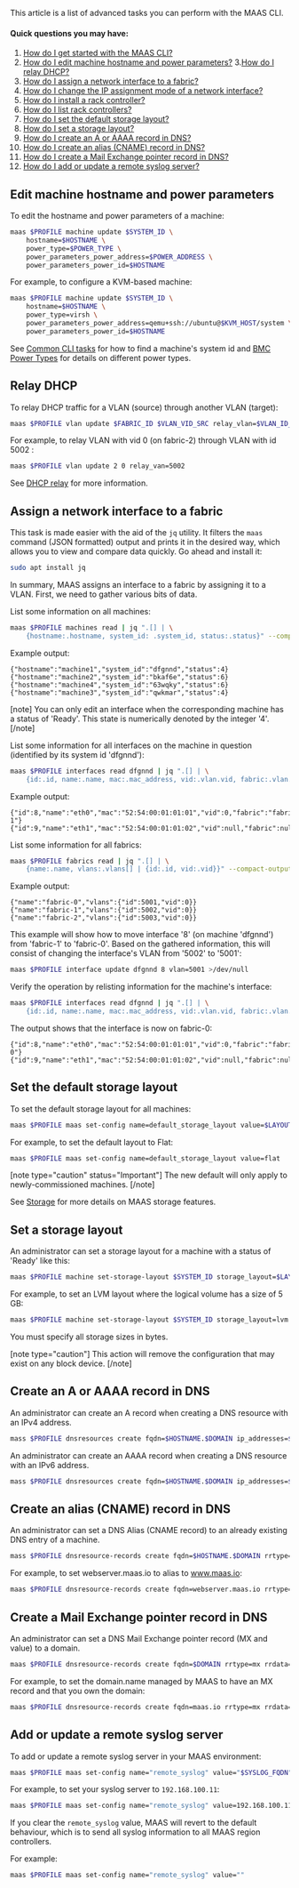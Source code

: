 This article is a list of advanced tasks you can perform with the MAAS CLI.

#### Quick questions you may have:

1. [How do I get started with the MAAS CLI?](/t/maas-cli/802)
2. [How do I edit machine hostname and power parameters?](/t/cli-advanced-tasks/793#heading--edit-node-hostname-and-power-parameters)
3.[How do I relay DHCP?](/t/cli-advanced-tasks/793#heading--relay-dhcp)
4. [How do I assign a network interface to a fabric?](/t/cli-advanced-tasks/793#heading--assign-a-network-interface-to-a-fabric)
5. [How do I change the IP assignment mode of a network interface?](/t/commission-machines/2468##heading--post-commission-configuration)
6. [How do I install a rack controller?](/t/rack-controllers/3056#heading--install-a-rack-controller)
7. [How do I list rack controllers?](/t/rack-controllers/3056#heading--list-rack-controllers)
8. [How do I set the default storage layout?](/t/cli-advanced-tasks/793#heading--set-the-default-storage-layout)
9. [How do I set a storage layout?](/t/cli-advanced-tasks/793#heading--set-a-storage-layout)
10. [How do I create an A or AAAA record in DNS?](/t/cli-advanced-tasks/793#heading--create-an-a-or-aaaa-record-in-dns)
11. [How do I create an alias (CNAME) record in DNS?](/t/cli-advanced-tasks/793#heading--create-an-alias-cname-record-in-dns)
12. [How do I create a Mail Exchange pointer record in DNS?](/t/cli-advanced-tasks/793#heading--create-a-mail-exchange-pointer-record-in-dns)
13. [How do I add or update a remote syslog server?](/t/cli-advanced-tasks/793#heading--add-or-update-a-remote-syslog-server)

<h2 id="heading--edit-node-hostname-and-power-parameters">Edit machine hostname and power parameters</h2>

To edit the hostname and power parameters of a machine:

``` bash
maas $PROFILE machine update $SYSTEM_ID \
    hostname=$HOSTNAME \
    power_type=$POWER_TYPE \
    power_parameters_power_address=$POWER_ADDRESS \
    power_parameters_power_id=$HOSTNAME
```

For example, to configure a KVM-based machine:

``` bash
maas $PROFILE machine update $SYSTEM_ID \
    hostname=$HOSTNAME \
    power_type=virsh \
    power_parameters_power_address=qemu+ssh://ubuntu@$KVM_HOST/system \
    power_parameters_power_id=$HOSTNAME
```

See [Common CLI tasks](/t/common-cli-tasks/794#heading--determine-a-node-system-id) for how to find a machine's system id and [BMC Power Types](/t/power-management/830) for details on different power types.

<h2 id="heading--relay-dhcp">Relay DHCP</h2>

To relay DHCP traffic for a VLAN (source) through another VLAN (target):

``` bash
maas $PROFILE vlan update $FABRIC_ID $VLAN_VID_SRC relay_vlan=$VLAN_ID_TARGET
```

For example, to relay VLAN with vid 0 (on fabric-2) through VLAN with id 5002 :

``` bash
maas $PROFILE vlan update 2 0 relay_van=5002
```

See [DHCP relay](/t/managing-dhcp/759#heading--dhcp-relay) for more information.

<h2 id="heading--assign-a-network-interface-to-a-fabric">Assign a network interface to a fabric</h2>

This task is made easier with the aid of the `jq` utility. It filters the `maas` command (JSON formatted) output and prints it in the desired way, which allows you to view and compare data quickly. Go ahead and install it:

``` bash
sudo apt install jq
```

In summary, MAAS assigns an interface to a fabric by assigning it to a VLAN. First, we need to gather various bits of data.

List some information on all machines:

``` bash
maas $PROFILE machines read | jq ".[] | \
    {hostname:.hostname, system_id: .system_id, status:.status}" --compact-output
```

Example output:

``` no-highlight
{"hostname":"machine1","system_id":"dfgnnd","status":4}
{"hostname":"machine2","system_id":"bkaf6e","status":6}
{"hostname":"machine4","system_id":"63wqky","status":6}
{"hostname":"machine3","system_id":"qwkmar","status":4}
```

[note]
You can only edit an interface when the corresponding machine has a status of 'Ready'. This state is numerically denoted by the integer '4'.
[/note]

List some information for all interfaces on the machine in question (identified by its system id 'dfgnnd'):

``` bash
maas $PROFILE interfaces read dfgnnd | jq ".[] | \
    {id:.id, name:.name, mac:.mac_address, vid:.vlan.vid, fabric:.vlan.fabric}" --compact-output
```

Example output:

``` no-highlight
{"id":8,"name":"eth0","mac":"52:54:00:01:01:01","vid":0,"fabric":"fabric-1"}
{"id":9,"name":"eth1","mac":"52:54:00:01:01:02","vid":null,"fabric":null}
```

List some information for all fabrics:

``` bash
maas $PROFILE fabrics read | jq ".[] | \
    {name:.name, vlans:.vlans[] | {id:.id, vid:.vid}}" --compact-output
```

Example output:

``` no-highlight
{"name":"fabric-0","vlans":{"id":5001,"vid":0}}
{"name":"fabric-1","vlans":{"id":5002,"vid":0}}
{"name":"fabric-2","vlans":{"id":5003,"vid":0}}
```

This example will show how to move interface '8' (on machine 'dfgnnd') from 'fabric-1' to 'fabric-0'. Based on the gathered information, this will consist of changing the interface's VLAN from '5002' to '5001':

``` bash
maas $PROFILE interface update dfgnnd 8 vlan=5001 >/dev/null
```

Verify the operation by relisting information for the machine's interface:

``` bash
maas $PROFILE interfaces read dfgnnd | jq ".[] | \
    {id:.id, name:.name, mac:.mac_address, vid:.vlan.vid, fabric:.vlan.fabric}" --compact-output
```

The output shows that the interface is now on fabric-0:

``` no-highlight
{"id":8,"name":"eth0","mac":"52:54:00:01:01:01","vid":0,"fabric":"fabric-0"}
{"id":9,"name":"eth1","mac":"52:54:00:01:01:02","vid":null,"fabric":null}
```

<h2 id="heading--set-the-default-storage-layout">Set the default storage layout</h2>

To set the default storage layout for all machines:

``` bash
maas $PROFILE maas set-config name=default_storage_layout value=$LAYOUT_TYPE
```

For example, to set the default layout to Flat:

``` bash
maas $PROFILE maas set-config name=default_storage_layout value=flat
```

[note type="caution" status="Important"]
The new default will only apply to newly-commissioned machines.
[/note]

See [Storage](/t/storage/775) for more details on MAAS storage features.

<h2 id="heading--set-a-storage-layout">Set a storage layout</h2>

An administrator can set a storage layout for a machine with a status of 'Ready' like this:

``` bash
maas $PROFILE machine set-storage-layout $SYSTEM_ID storage_layout=$LAYOUT_TYPE [$OPTIONS]
```

For example, to set an LVM layout where the logical volume has a size of 5 GB:

``` bash
maas $PROFILE machine set-storage-layout $SYSTEM_ID storage_layout=lvm lv_size=5368709120
```

You must specify all storage sizes in bytes.

[note type="caution"]
This action will remove the configuration that may exist on any block device.
[/note]

<h2 id="heading--create-an-a-or-aaaa-record-in-dns">Create an A or AAAA record in DNS</h2>

An administrator can create an A record when creating a DNS resource with an IPv4 address.

``` bash
mass $PROFILE dnsresources create fqdn=$HOSTNAME.$DOMAIN ip_addresses=$IPV4ADDRESS
```

An administrator can create an AAAA record when creating a DNS resource with an IPv6 address.

``` bash
mass $PROFILE dnsresources create fqdn=$HOSTNAME.$DOMAIN ip_addresses=$IPV6ADDRESS
```

<h2 id="heading--create-an-alias-cname-record-in-dns">Create an alias (CNAME) record in DNS</h2>

An administrator can set a DNS Alias (CNAME record) to an already existing DNS entry of a machine.

``` bash
mass $PROFILE dnsresource-records create fqdn=$HOSTNAME.$DOMAIN rrtype=cname rrdata=$ALIAS
```

For example, to set webserver.maas.io to alias to www.maas.io:

``` bash
maas $PROFILE dnsresource-records create fqdn=webserver.maas.io rrtype=cname rrdata=www
```

<h2 id="heading--create-a-mail-exchange-pointer-record-in-dns">Create a Mail Exchange pointer record in DNS</h2>

An administrator can set a DNS Mail Exchange pointer record (MX and value) to a domain.

``` bash
maas $PROFILE dnsresource-records create fqdn=$DOMAIN rrtype=mx rrdata='10 $MAIL_SERVER.$DOMAIN'
```

For example, to set the domain.name managed by MAAS to have an MX record and that you own the domain:

``` bash
maas $PROFILE dnsresource-records create fqdn=maas.io rrtype=mx rrdata='10 smtp.maas.io'
```

<h2 id="heading--add-or-update-a-remote-syslog-server">Add or update a remote syslog server</h2>

To add or update a remote syslog server in your MAAS environment:

``` bash
maas $PROFILE maas set-config name="remote_syslog" value="$SYSLOG_FQDN"
```

For example, to set your syslog server to `192.168.100.11`:

``` bash
maas $PROFILE maas set-config name="remote_syslog" value=192.168.100.11
```

If you clear the `remote_syslog` value, MAAS will revert to the default behaviour, which is to send all syslog information to all MAAS region controllers.

For example:

``` bash
maas $PROFILE maas set-config name="remote_syslog" value=""
```

